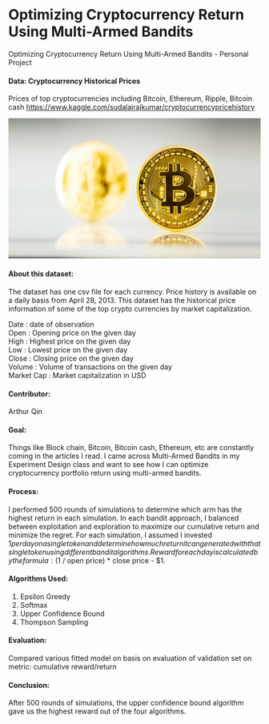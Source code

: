# Optimizing Cryptocurrency Return Using Multi-Armed Bandits
Optimizing Cryptocurrency Return Using Multi-Armed Bandits - Personal Project 

#### Data: Cryptocurrency Historical Prices

Prices of top cryptocurrencies including Bitcoin, Ethereum, Ripple, Bitcoin cash
https://www.kaggle.com/sudalairajkumar/cryptocurrencypricehistory

![alt text](Bitcoin.jpg)

#### About this dataset:  

The dataset has one csv file for each currency. Price history is available on a daily basis from April 28, 2013. This dataset has the historical price information of some of the top crypto currencies by market capitalization. 

Date : date of observation <br>
Open : Opening price on the given day <br>
High : Highest price on the given day <br>
Low : Lowest price on the given day <br>
Close : Closing price on the given day <br>
Volume : Volume of transactions on the given day <br>
Market Cap : Market capitalization in USD

#### Contributor:

Arthur Qin <br>

#### Goal:

Things like Block chain, Bitcoin, Bitcoin cash, Ethereum, etc are constantly coming in the articles I read. I came across Multi-Armed Bandits in my Experiment Design class and want to see how I can optimize cryptocurrency portfolio return using multi-armed bandits. <br>

#### Process:

I performed 500 rounds of simulations to determine which arm has the highest return in each simulation. In each bandit approach, I balanced between exploitation and exploration to maximize our cumulative return and minimize the regret. For each simulation, I assumed I invested $1 per day on a single token and determine how much return it can generated with that single token using different bandit algorithms. Reward for each day is calculated by the formula: ($1 / open price) * close price - $1. 

#### Algorithms Used:

1. Epsilon Greedy
2. Softmax
3. Upper Confidence Bound
4. Thompson Sampling

#### Evaluation:

Compared various fitted model on basis on evaluation of validation set on metric: cumulative reward/return

#### Conclusion:

After 500 rounds of simulations, the upper confidence bound algorithm gave us the highest reward out of the four algorithms.
